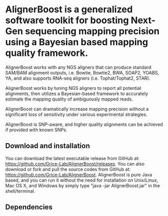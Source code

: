 AlignerBoost is a generalized software toolkit for boosting Next-Gen sequencing mapping precision using a Bayesian based mapping quality framework.
=============================================================== 

AlignerBoost works with any NGS aligners that can produce standard SAM/BAM alignment outputs,
i.e. Bowtie, Bowtie2, BWA, SOAP2, YOABS, YA, and also supports RNA-seq aligners (i.e. Tophat/Tophat2, STAR). 

AlignerBoost works by tuning NGS aligners to report all potential alignments,
then utilizes a Bayesian-based framework to accurately estimate the mapping quality
of ambiguously mapped reads.

AlignerBoost can dramatically increase mapping precision without a significant loss of
sensitivity under various experimental strategies.

AlignerBoost is SNP-aware, and higher quality alignments can be achieved if provided with known SNPs.

Download and installation
-------------------------
You can download the latest executable release from GitHub at: https://github.com/Grice-Lab/AlignerBoost/releases.
You can also download or fork and pull the source codes from GitHub at: https://github.com/Grice-Lab/AlignerBoost.
AlignerBoost is pure Java based, and you can run it without the need for installation on Unix/Linux, Mac OS X, and Windows by simply type "java -jar AlignerBoost.jar" in the shell/terminal.

Dependencies
------------
